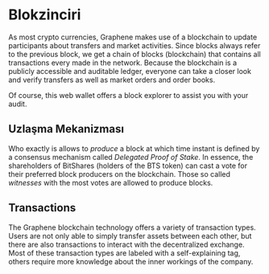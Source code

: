 # Blokzinciri

As most crypto currencies, Graphene makes use of a blockchain to update participants about transfers and market activities. Since blocks always refer to the previous block, we get a chain of blocks (blockchain) that contains all transactions every made in the network. Because the blockchain is a publicly accessible and auditable ledger, everyone can take a closer look and verify transfers as well as market orders and order books.

Of course, this web wallet offers a block explorer to assist you with your audit.

## Uzlaşma Mekanizması

Who exactly is allows to *produce* a block at which time instant is defined by a consensus mechanism called *Delegated Proof of Stake*. In essence, the shareholders of BitShares (holders of the BTS token) can cast a vote for their preferred block producers on the blockchain. Those so called *witnesses* with the most votes are allowed to produce blocks.

## Transactions

The Graphene blockchain technology offers a variety of transaction types. Users are not only able to simply transfer assets between each other, but there are also transactions to interact with the decentralized exchange. Most of these transaction types are labeled with a self-explaining tag, others require more knowledge about the inner workings of the company.